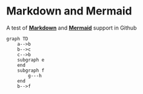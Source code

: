 # Markdown and Mermaid

A test of [**Markdown**](https://www.markdownguide.org/basic-syntax/) and [**Mermaid**](https://mermaid.js.org/syntax/flowchart.html) support in Github

```mermaid
graph TD
    a-->b
    b-->c
    c-->b
    subgraph e
    end
    subgraph f
        g---h
    end
    b-->f

```

